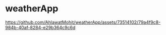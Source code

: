 # weatherApp


https://github.com/AhlawatMohit/weatherApp/assets/73514102/79a4f9c8-984b-40af-8284-e29b364c9c6d

